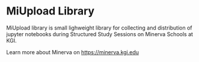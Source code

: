 # MiUpload Library
MiUpload library is small lighweight library for collecting and distribution of jupyter notebooks during Structured Study Sessions on Minerva Schools at KGI.

Learn more about Minerva on <https://minerva.kgi.edu>
    